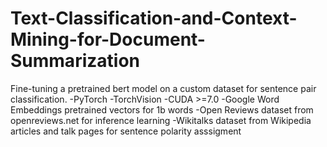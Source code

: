 # Text-Classification-and-Context-Mining-for-Document-Summarization
Fine-tuning a pretrained bert model on a custom dataset for sentence pair classification.
-PyTorch
-TorchVision
-CUDA >=7.0
-Google Word Embeddings pretrained vectors for 1b words
-Open Reviews dataset from openreviews.net for inference learning
-Wikitalks dataset from Wikipedia articles and talk pages for sentence polarity asssigment 
